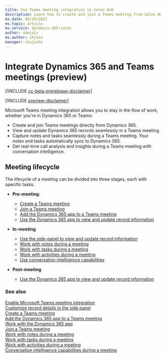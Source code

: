 ```yaml
---
title: Use Teams meeting integration in Sales Hub
description: Learn how to create and join a Teams meeting from Sales Hub.
ms.date: 04/20/2022
ms.topic: article
ms.service: dynamics-365-sales
author: sbmjais
ms.author: shjais
manager: shujoshi
---
```


# Integrate Dynamics 365 and Teams meetings (preview)

[!INCLUDE [cc-beta-prerelease-disclaimer](../../includes/cc-beta-prerelease-disclaimer.md)]

[!INCLUDE [preview-disclaimer](../../includes/preview-disclaimer.md)]

Microsoft Teams meeting integration allows you to stay in the flow of work, whether you're in Dynamics 365 or Teams:

- Create and join Teams meetings directly from Dynamics 365.
- View and update Dynamics 365 records seamlessly in a Teams meeting.
- Capture notes and tasks seamlessly during a Teams meeting. Your notes and tasks automatically sync to Dynamics 365.
- Get real-time call analysis and insights during a Teams meeting with conversation intelligence.

## Meeting lifecycle

The lifecycle of a meeting can be divided into three stages, each with specific tasks.

- **Pre-meeting**:

  - [Create a Teams meeting](create-teams-meeting.md)
  - [Join a Teams meeting](work-with-d365-app.md)
  - [Add the Dynamics 365 app to a Teams meeting](add-d365-app.md)
  - [Use the Dynamics 365 app to view and update record information](work-with-d365-app.md#view-record-details-before-or-after-a-meeting)

- **In-meeting**

  - [Use the side-panel to view and update record information](work-with-d365-app.md#view-record-details-during-a-meeting)
  - [Work with notes during a meeting](work-with-notes.md)
  - [Work with tasks during a meeting](work-with-tasks.md)
  - [Work with activities during a meeting](work-with-activities.md)
  - [Use conversation intelligence capabilities](ci-capabilities.md)

- **Post-meeting**

  - [Use the Dynamics 365 app to view and update record information](work-with-d365-app.md#view-record-details-before-or-after-a-meeting)

### See also

[Enable Microsoft Teams meeting integration](enable-teams-meeting-integration.md)    
[Customize record details in the side panel](customize-record-side-panel.md)   
[Create a Teams meeting](create-teams-meeting.md)   
[Add the Dynamics 365 app to a Teams meeting](add-d365-app.md)   
[Work with the Dynamics 365 app](work-with-d365-app.md)     
[Join a Teams meeting](join-teams-meeting.md)   
[Work with notes during a meeting](work-with-notes.md)   
[Work with tasks during a meeting](work-with-tasks.md)   
[Work with activities during a meeting](work-with-activities.md)   
[Conversation intelligence capabilities during a meeting](ci-capabilities.md)   
